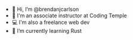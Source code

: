 - 👋 Hi, I’m @brendanjcarlson
- 👨‍ I'm an associate instructor at Coding Temple
- 💻 I'm also a freelance web dev
- 🌱 I’m currently learning Rust
